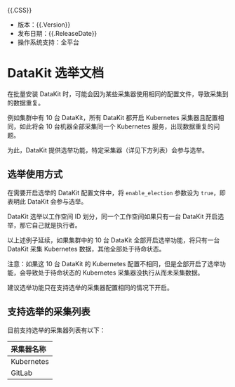 {{.CSS}}

- 版本：{{.Version}}
- 发布日期：{{.ReleaseDate}}
- 操作系统支持：全平台

# DataKit 选举文档

在批量安装 DataKit 时，可能会因为某些采集器使用相同的配置文件，导致采集到的数据重复。

例如集群中有 10 台 DataKit，所有 DataKit 都开启 Kubernetes 采集器且配置相同，如此将会 10 台机器全部采集同一个 Kubernetes 服务，出现数据重复的问题。

为此，DataKit 提供选举功能，特定采集器（详见下方列表）会参与选举。

## 选举使用方式

在需要开启选举的 DataKit 配置文件中，将 `enable_election` 参数设为 `true`，即表明此 DataKit 会参与选举。

DataKit 选举以工作空间 ID 划分，同一个工作空间如果只有一台 DataKit 开启选举，那它自己就是执行者。

以上述例子延续，如果集群中的 10 台 DataKit 全部开启选举功能，将只有一台 DataKit 采集 Kubernetes 数据，其他全部处于待命状态。

注意：如果这 10 台 DataKit 的 Kubernetes 配置不相同，但是全部开启了选举功能，会导致处于待命状态的 Kubernetes 采集器没执行从而未采集数据。

建议选举功能只在支持选举的采集器配置相同的情况下开启。

## 支持选举的采集列表

目前支持选举的采集器列表有以下：

| 采集器名称 |
| :---       |
| Kubernetes |
| GitLab     |
